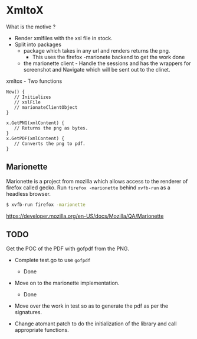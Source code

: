 # XmltoX

What is the motive ?

* Render xmlfiles with the xsl file in stock. 
* Split into packages
    * package which takes in any url and renders returns the png.
        * This uses the firefox -marionete backend to get the work done
    *  the marionette client - Handle the sessions and has the wrappers for screenshot and Navigate which will be sent out to the clinet. 

xmltox - Two functions
 ```
 New() {
    // Initializes
    // xslFile
    // marionateClientObject
 }
 
 x.GetPNG(xmlContent) {
    // Returns the png as bytes. 
 }
 x.GetPDF(xmlContent) {
    // Converts the png to pdf.
 }
 ```
 
## Marionette

Marionette is a project from mozilla which allows access to the renderer of firefox called gecko. Run `firefox -marionette` behind `xvfb-run` as a headless browser.

``` bash
$ xvfb-run firefox -marionette
```

https://developer.mozilla.org/en-US/docs/Mozilla/QA/Marionette

## TODO
 
 Get the POC of the PDF with gofpdf from the PNG.
* Complete test.go to use `gofpdf`
	* Done 
* Move on to the marionette implementation. 
	* Done
* Move over the work in test so as to generate the pdf as per the signatures.

* Change atomant patch to do the initialization of the library and call appropriate functions.
